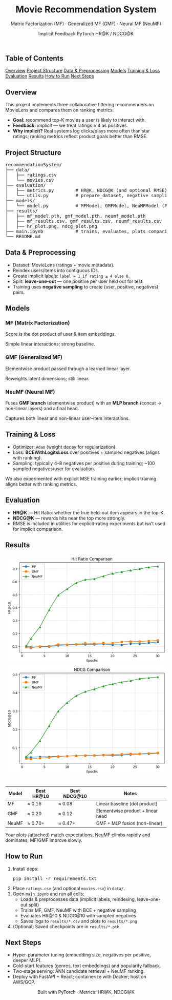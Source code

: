 <body>
<header>
  <h1>Movie Recommendation System</h1>
  <p class="muted">Matrix Factorization (MF) · Generalized MF (GMF) · Neural MF (NeuMF)</p>
  <div>
    <span class="tag">Implicit Feedback</span>
    <span class="tag">PyTorch</span>
    <span class="tag">HR@K / NDCG@K</span>
  </div>
</header>

<div class="wrap">

  <div class="card toc">
    <h2>Table of Contents</h2>
    <a href="#overview">Overview</a>
    <a href="#structure">Project Structure</a>
    <a href="#data">Data & Preprocessing</a>
    <a href="#models">Models</a>
    <a href="#training">Training & Loss</a>
    <a href="#metrics">Evaluation</a>
    <a href="#results">Results</a>
    <a href="#run">How to Run</a>
    <a href="#next">Next Steps</a>
  </div>

  <section id="overview" class="card">
    <h2>Overview</h2>
    <p>This project implements three collaborative filtering recommenders on MovieLens and compares them on ranking metrics.</p>
    <ul>
      <li><b>Goal:</b> recommend top-K movies a user is likely to interact with.</li>
      <li><b>Feedback:</b> <i>implicit</i> — we treat ratings ≥ 4 as positives.</li>
      <li><b>Why implicit?</b> Real systems log clicks/plays more often than star ratings; ranking metrics reflect product goals better than RMSE.</li>
    </ul>
  </section>

  <section id="structure" class="card">
    <h2>Project Structure</h2>
<pre class="tree">recommendationSystem/
├── data/
│   ├── ratings.csv
│   └── movies.csv
├── evaluation/
│   ├── metrics.py        # HR@K, NDCG@K (and optional RMSE)
│   └── utils.py          # prepare_dataset, negative sampling, helpers
├── models/
│   └── model.py          # MFModel, GMFModel, NeuMFModel (PyTorch)
├── results/
│   ├── mf_model.pth, gmf_model.pth, neumf_model.pth
│   ├── mf_results.csv, gmf_results.csv, neumf_results.csv
│   ├── hr_plot.png, ndcg_plot.png
├── main.ipynb            # trains, evaluates, plots comparisons
└── README.md
</pre>
  </section>

  <section id="data" class="card">
    <h2>Data & Preprocessing</h2>
    <ul>
      <li>Dataset: MovieLens (ratings + movie metadata).</li>
      <li>Reindex users/items into contiguous IDs.</li>
      <li>Create implicit labels: <code>label = 1 if rating ≥ 4 else 0</code>.</li>
      <li>Split: <b>leave-one-out</b> — one positive per user held out for test.</li>
      <li>Training uses <b>negative sampling</b> to create (user, positive, negatives) pairs.</li>
    </ul>
  </section>

  <section id="models" class="card">
    <h2>Models</h2>
    <div class="grid two">
      <div>
        <h3>MF (Matrix Factorization)</h3>
        <p>Score is the dot product of user & item embeddings.</p>
        <p class="muted">Simple linear interactions; strong baseline.</p>
      </div>
      <div>
        <h3>GMF (Generalized MF)</h3>
        <p>Elementwise product passed through a learned linear layer.</p>
        <p class="muted">Reweights latent dimensions; still linear.</p>
      </div>
      <div>
        <h3>NeuMF (Neural MF)</h3>
        <p>Fuses <b>GMF branch</b> (elementwise product) with an <b>MLP branch</b> (concat → non-linear layers) and a final head.</p>
        <p class="good">Captures both linear and non-linear user–item interactions.</p>
      </div>
    </div>
  </section>

  <section id="training" class="card">
    <h2>Training & Loss</h2>
    <ul>
      <li>Optimizer: <code>Adam</code> (weight decay for regularization).</li>
      <li>Loss: <b>BCEWithLogitsLoss</b> over positives + sampled negatives (aligns with ranking).</li>
      <li>Sampling: typically 4–8 negatives per positive during training; ~100 sampled negatives/user for evaluation.</li>
    </ul>
    <p class="muted">We also experimented with explicit MSE training earlier; implicit training aligns better with ranking metrics.</p>
  </section>

  <section id="metrics" class="card">
    <h2>Evaluation</h2>
    <ul>
      <li><b>HR@K</b> — Hit Ratio: whether the true held-out item appears in the top-K.</li>
      <li><b>NDCG@K</b> — rewards hits near the top more strongly.</li>
      <li class="muted">RMSE is included in utilities for explicit-rating experiments but isn’t used for implicit comparison.</li>
    </ul>
  </section>

  <section id="results" class="card">
    <h2>Results</h2>
    <div class="grid two">
      <div><img class="plot" src="results/hr_plot.png" alt="Hit Ratio Comparison"></div>
      <div><img class="plot" src="results/ndcg_plot.png" alt="NDCG Comparison"></div>
    </div>
    <br/>
    <table>
      <thead>
        <tr><th>Model</th><th>Best HR@10</th><th>Best NDCG@10</th><th>Notes</th></tr>
      </thead>
      <tbody>
        <tr><td>MF</td><td>≈ 0.16</td><td>≈ 0.08</td><td>Linear baseline (dot product)</td></tr>
        <tr><td>GMF</td><td>≈ 0.20</td><td>≈ 0.12</td><td>Elementwise product + linear head</td></tr>
        <tr><td>NeuMF</td><td class="good">≈ 0.70+</td><td class="good">≈ 0.47+</td><td>GMF + MLP fusion (non-linear)</td></tr>
      </tbody>
    </table>
    <p class="muted">Your plots (attached) match expectations: NeuMF climbs rapidly and dominates; MF/GMF improve slowly.</p>
  </section>

  <section id="run" class="card">
    <h2>How to Run</h2>
    <ol>
      <li>Install deps:
        <pre>pip install -r requirements.txt</pre>
      </li>
      <li>Place <code>ratings.csv</code> (and optional <code>movies.csv</code>) in <code>data/</code>.</li>
      <li>Open <code>main.ipynb</code> and run all cells:
        <ul>
          <li>Loads & preprocesses data (implicit labels, reindexing, leave-one-out split)</li>
          <li>Trains MF, GMF, NeuMF with BCE + negative sampling</li>
          <li>Evaluates HR@10 & NDCG@10 with sampled negatives</li>
          <li>Saves logs to <code>results/*.csv</code> and plots to <code>results/*.png</code></li>
        </ul>
      </li>
      <li>(Optional) Saved checkpoints are in <code>results/*.pth</code>.</li>
    </ol>
  </section>

  <section id="next" class="card">
    <h2>Next Steps</h2>
    <ul>
      <li>Hyper-parameter tuning (embedding size, negatives per positive, deeper MLP).</li>
      <li>Cold-start features (genres, text embeddings) and popularity fallback.</li>
      <li>Two-stage serving: ANN candidate retrieval + NeuMF ranking.</li>
      <li>Deploy with FastAPI + React; containerize with Docker; host on AWS/GCP.</li>
    </ul>
  </section>

  <footer class="card" style="text-align:center">
    <p>Built with <span style="color:var(--accent)">PyTorch</span> · Metrics: <span style="color:var(--accent2)">HR@K</span>, <span style="color:var(--accent2)">NDCG@K</span></p>
  </footer>

</div>
</body>
</html>